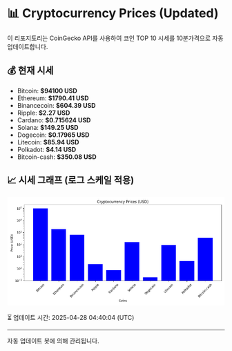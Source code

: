 
# 📊 Cryptocurrency Prices (Updated)

이 리포지토리는 CoinGecko API를 사용하여 코인 TOP 10 시세를 10분가격으로 자동 업데이트합니다.

## 💰 현재 시세
- Bitcoin: **$94100 USD**
- Ethereum: **$1790.41 USD**
- Binancecoin: **$604.39 USD**
- Ripple: **$2.27 USD**
- Cardano: **$0.715624 USD**
- Solana: **$149.25 USD**
- Dogecoin: **$0.17965 USD**
- Litecoin: **$85.94 USD**
- Polkadot: **$4.14 USD**
- Bitcoin-cash: **$350.08 USD**

## 📈 시세 그래프 (로그 스케일 적용)
![Crypto Prices](crypto_prices.png)

⏳ 업데이트 시간: 2025-04-28 04:40:04 (UTC)

---
자동 업데이트 봇에 의해 관리됩니다.
